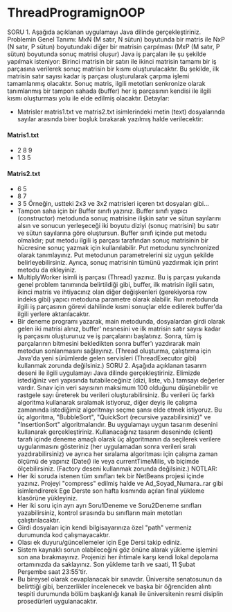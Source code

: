 # ThreadProgramignOOP
SORU 1. Aşağıda açıklanan uygulamayı Java dilinde gerçekleştiriniz.
Problemin Genel Tanımı:
MxN (M satır, N sütun) boyutunda bir matris ile NxP (N satır, P sütun) boyutundaki diğer bir
matrisin çarpılması (MxP (M satır, P sütun) boyutunda sonuç matrisi oluşur) Java iş parçaları
ile şu şekilde yapılmak isteniyor: Birinci matrisin bir satırı ile ikinci matrisin tamamı bir iş
parçasına verilerek sonuç matrisin bir kısmı oluşturulacaktır. Bu şekilde, ilk matrisin satır
sayısı kadar iş parçası oluşturularak çarpma işlemi tamamlanmış olacaktır. Sonuç matris, ilgili
metotları senkronize olarak tanımlanmış bir tampon sahada (buffer) her iş parçasının kendisi
ile ilgili kısmı oluşturması yolu ile elde edilmiş olacaktır.
Detaylar:
* Matrisler matris1.txt ve matris2.txt isimlerindeki metin (text) dosyalarında sayılar arasında
birer boşluk bırakarak yazılmış halde verilecektir:

#### Matris1.txt 
* 2 8 9 
* 1 3 5
#### Matris2.txt
* 6 5
* 8 7
* 3 5
Örneğin, ustteki 2x3 ve 3x2 matrisleri içeren txt
 dosyaları gibi...
* Tampon saha için bir Buffer sınıfı yazınız. Buffer sınıfı yapıcı (constructor) metodunda
sonuç matrisine ilişkin satır ve sütun sayılarını alsın ve sonucun yerleşeceği iki boyutu diziyi
(sonuç matrisini) bu satır ve sütun sayılarına göre oluştursun. Buffer sınıfı içinde put metodu
olmalıdır; put metodu ilgili iş parçası tarafından sonuç matrisinin bir hücresine sonuç yazmak
için kullanılabilir. Put metodunu synchronized olarak tanımlayınız. Put metodunun
parametrelerini siz uygun şekilde belirleyebilirsiniz. Ayrıca, sonuç matrisinin tümünü
yazdırmak için print metodu da ekleyiniz.
* MultiplyWorker isimli iş parçası (Thread) yazınız. Bu iş parçası yukarıda genel problem
tanımında belirtildiği gibi, buffer, ilk matrisin ilgili satırı, ikinci matris ve ihtiyacınız olan
diğer değişkenleri (gerekiyorsa row indeks gibi) yapıcı metoduna parametre olarak alabilir.
Run metodunda ilgili iş parçasının görevi dahilinde kısmi sonuçlar elde edilerek buffer'da
ilgili yerlere aktarılacaktır.
* Bir deneme programı yazarak, main metodunda, dosyalardan girdi olarak gelen iki matrisi
alınız, buffer' nesnesini ve ilk matrisin satır sayısı kadar iş parçasını oluşturunuz ve iş
parçalarını başlatınız. Sonra, tüm iş parçalarının bitmesini bekledikten sonra buffer'ı 
yazdırarak main metodun sonlanmasını sağlayınız. (Thread oluşturma, çalıştırma için Java'da
yeni sürümlerde gelen servisleri (ThreadExecutor gibi) kullanmak zorunda değilsiniz.)
SORU 2. Aşağıda açıklanan tasarım deseni ile ilgili uygulamayı Java dilinde gerçekleştiriniz.
Elimizde istediğiniz veri yapısında tutabileceğiniz (dizi, liste, vb.) tamsayı değerler vardır.
Sınav için veri sayısının maksimum 100 olduğunu düşünebilir ve rastgele sayı üreterek bu
verileri oluşturabilirsiniz. Bu verileri üç farklı algoritma kullanarak sıralamak istiyoruz, diğer
deyiş ile çalışma zamanında istediğimiz algoritmayı seçme şansı elde etmek istiyoruz. Bu üç
algoritma, "BubbleSort", "QuickSort (recursive yazabilirsiniz)" ve "InsertionSort"
algoritmalarıdır. Bu uygulamayı uygun tasarım desenini kullanarak gerçekleştiriniz.
Kullanacağınız tasarım deseninde (client) tarafı içinde deneme amaçlı olarak üç algoritmanın
da seçilerek verilere uygulanmasını gösteriniz (her uygulamadan sonra verileri sıralı
yazdırabilirsiniz) ve ayrıca her sıralama algoritması için çalışma zaman ölçümü de yapınız
(Date() ile veya currentTimeMilis, vb biçimde ölçebilirsiniz. (Factory deseni kullanmak
zorunda değilsiniz.)
NOTLAR:
* Her iki soruda istenen tüm sınıfları tek bir NetBeans projesi içinde yazınız. Projeyi
"compress" edilmiş halde ve Ad_Soyad_Numara..rar gibi isimlendirerek Ege Derste son hafta
kısmında açılan final yükleme klasörüne yükleyiniz.
* Her iki soru için ayrı ayrı Soru1Deneme ve Soru2Deneme sınıfları yazabilirsiniz, kontrol
sırasında bu sınıfların main metotları çalıştırılacaktır.
* Girdi dosyaları için kendi bilgisayarınıza özel "path" vermeniz durumunda kod
çalışmayacaktır.
* Olası ek duyuru/güncellemeler için Ege Dersi takip ediniz.
* Sistem kaynaklı sorun olabileceğini göz önüne alarak yükleme işlemini son ana
bırakmayınız. Projenizi her ihtimale karşı kendi lokal depolama ortamınızda da saklayınız.
Son yükleme tarih ve saati, 11 Şubat Perşembe saat 23:55'tir.
* Bu bireysel olarak cevaplanacak bir sınavdır. Üniversite senatosunun da belirttiği gibi,
benzerlikler incelenecek ve başka bir öğrenciden alıntı tespiti durumunda bölüm
başkanlığı kanalı ile üniversitenin resmi disiplin prosedürleri uygulanacaktır.
